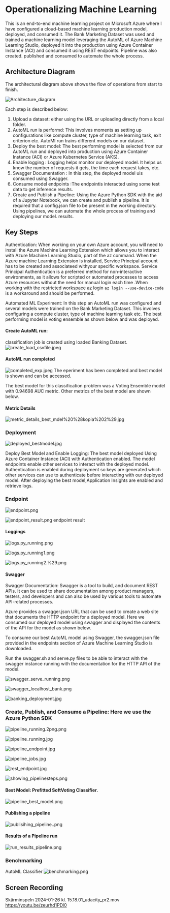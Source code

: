 # Operationalizing Machine Learning

This is an end-to-end machine learning project on Microsoft Azure where I have configured a cloud-based machine 
learning production model, deployed, and consumed it.
The Bank Marketing Dataset was used and  trained a machine learning model leveraging the AutoML of 
Azure Machine Learning Studio, deployed it into the production using Azure Container Instance (ACI) and 
consumed it using REST endpoints.
Pipeline  was also created. published and consumed to automate the whole process.
## Architecture Diagram
The architectural diagram above shows the flow of operations from start to finish.


![Architecture_diagram](attachment:Architecture_diagram.jpeg)

Each step  is described below:
1. Upload a dataset:  either using the URL or uploading directly from a local folder.
2. AutoML run is performd: This involves moments as setting up  configurations like compute cluster, type of machine learning task, exit criterion etc. AutoMl run trains different models on our dataset.
3. Deploy the best model: The best performing model  is selected from our AutoML run and deployed into production using Azure Container Instance (ACI) or Azure Kubernetes Service (AKS).
4. Enable logging : Logging helps monitor our deployed model. It helps us know the number of requests it gets, the time each request takes, etc.
5. Swagger Documentation : In this step, the deployed model uis consumed using Swagger.
6. Consume model endpoints :The endpointis interacted  using some test data to get inference results.
7. Create and Publish a Pipeline: Using the Azure Python SDK with the aid of a Jupyter Notebook, we can create and publish a pipeline. It is required that a config.json file to be present in the working directory. Using pipelines, we can automate the whole process of training and deploying our model. results.












## Key Steps


Authentication: When working on your own Azure account, you will need to install the Azure Machine Learning Extension which allows you to interact with Azure Machine Learning Studio, part of the az command. When the Azure machine Learning Extension is installed, Service Principal account has to be created  and associateed withyour specific workspace.  Service Principal Authentication is a preferred method for non-interactive environments, as it allows for scripted or automated processes to access Azure resources without the need for manual login each time .When working with the restricted workspace az login `az login --use-device-code`  is a workaround and should be performed.

Automated ML Experiment: In this step an AutoML run was configured and several models were trained on the Bank Marketing Dataset. This involves configuring a compute cluster, type of machine learning task etc. The best performing model is voting ensemble as shown below and was deployed.



#### Create AutoML run: 
classification job is created using loaded Banking Dataset.
![create_load_csvfile.jpeg](attachment:create_load_csvfile.jpeg)

#### AutoML run completed
![completed_exp.jpeg](attachment:completed_exp.jpeg)
The eperiment has been completed  and best model is shown and can be accessed.

The best model for this classification problem was a Voting Ensemble model with 0.94698 AUC metric.
Other metrics of the best model are shown below.


#### Metric Details
![metric_details_best_mdel%20%28kopia%202%29.jpg](attachment:metric_details_best_mdel%20%28kopia%202%29.jpg)

### Deployment

![deployed_bestmodel.jpg](attachment:deployed_bestmodel.jpg)

Deploy Best Model and Enable Logging:  The best model deployed Using Azure Container Instance (ACI) with Authentication enabled.
The model endpoints  enable other services to  interact with the deployed model. Authentication is enabled during deployment so keys are generated which other services can use to authenticate before interacting with our deployed model.
After deploying the  best model,Application Insights are enabled and retrieve logs.


### Endpoint

![endpoint.png](attachment:endpoint.png)

![endpoint_result.png](attachment:endpoint_result.png)
endpoint result

#### Loggings
![logs.py_running.png](attachment:logs.py_running.png)

![logs.py_running1.png](attachment:logs.py_running1.png)

![logs.py_running2.%29.png](attachment:logs.py_running2.%29.png)

#### Swagger
Swagger Documentation: Swagger is a tool to build, and document REST APIs. It can be used to share documentation among product managers, testers, and developers and can also be used by various tools to automate API-related processes.

Azure provides a swagger.json URL that can be used to create a web site that documents the HTTP endpoint for a deployed model. Here we consumed our deployed model using swagger and displayed the contents of the API for the model as shown below.

To consume our best AutoML model using Swagger, the swagger.json file provided in the endpoints section of Azure Machine Learning Studio is downloaded. 

Run the swagger.sh and serve.py files to be able to interact with the swagger instance running with the documentation for the HTTP API of the model.


![swagger_serve_running.png](attachment:swagger_serve_running.png)

![swagger_localhost_bank.png](attachment:swagger_localhost_bank.png)


![banking_deployment.jpg](attachment:banking_deployment.jpg)

### Create, Publish, and Consume a Pipeline: Here we use the Azure Python SDK 

![pipeline_running.2png.png](attachment:pipeline_running.2png.png)

![pipeline_running.jpg](attachment:pipeline_running.jpg)

![pipeline_endpoint.jpg](attachment:pipeline_endpoint.jpg)

![pipeline_jobs.jpg](attachment:pipeline_jobs.jpg)

![rest_endpoint.jpg](attachment:rest_endpoint.jpg)

![showing_pipelinesteps.png](attachment:showing_pipelinesteps.png)

#### Best Model: Prefitted SoftVoting Classifier.

![pipeline_best_model.png](attachment:pipeline_best_model.png)

#### Publishing a pipeline

![publisihing_pipeline..png](attachment:publisihing_pipeline..png)

#### Results of a Pipeline run
![run_results_pipeline.png](attachment:run_results_pipeline.png)

### Benchmarking
AutoML Classifier
![benchmarking.png](attachment:benchmarking.png)

## Screen Recording


Skärminspeln 2024-01-26 kl. 15.18.01_udacity_pr2.mov
https://youtu.be/zeurhd1PDl0



```python

```
